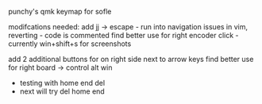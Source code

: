 punchy's qmk keymap for sofle

modifcations needed:
add jj -> escape
    - run into navigation issues in vim, reverting - code is commented
find better use for right encoder click
    - currently win+shift+s for screenshots
    
add 2 additional buttons for on right side next to arrow keys
find better use for right board ->     control  alt  win
   - testing with                      home    end  del
   - next will try                     del     home end

